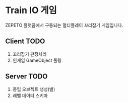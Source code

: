 Train IO 게임
=============

ZEPETO 플랫폼에서 구동되는 멀티플레이 꼬리잡기 게임입니다.

Client TODO
-------------
1. 꼬리잡기 판정처리
2. 인게임 GameObject 풀링


Server TODO
-------------
1. 중립 오브젝트 생성(별)
2. 레벨 데이터 스키마
